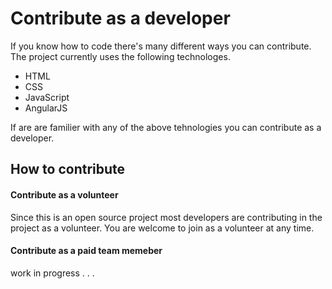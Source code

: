 # Contribute as a developer

If you know how to code there's many different ways you can contribute. The project currently uses the following technologes.

- HTML
- CSS
- JavaScript
- AngularJS

If are are familier with any of the above tehnologies you can contribute as a developer. 

## How to contribute

#### Contribute as a volunteer
Since this is an open source project most developers are contributing in the project as a volunteer. You are welcome to join as a volunteer at any time. 

#### Contribute as a paid team memeber

work in progress . . .